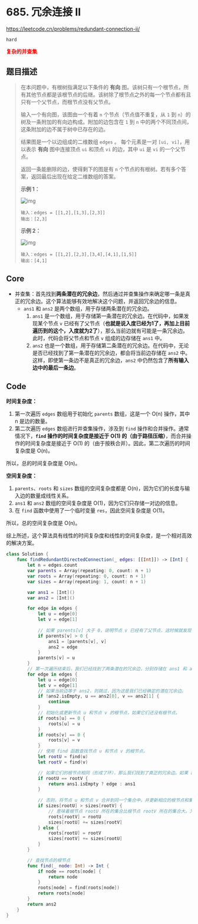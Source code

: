 # 685. 冗余连接 II

https://leetcode.cn/problems/redundant-connection-ii/

`hard`

**<font color=red>复杂的并查集</font>**

## 题目描述

> 在本问题中，有根树指满足以下条件的 **有向** 图。该树只有一个根节点，所有其他节点都是该根节点的后继。该树除了根节点之外的每一个节点都有且只有一个父节点，而根节点没有父节点。
>
> 输入一个有向图，该图由一个有着 `n` 个节点（节点值不重复，从 `1` 到 `n`）的树及一条附加的有向边构成。附加的边包含在 `1` 到 `n` 中的两个不同顶点间，这条附加的边不属于树中已存在的边。
>
> 结果图是一个以边组成的二维数组 `edges` 。 每个元素是一对 `[ui, vi]`，用以表示 **有向** 图中连接顶点 `ui` 和顶点 `vi` 的边，其中 `ui` 是 `vi` 的一个父节点。
>
> 返回一条能删除的边，使得剩下的图是有 `n` 个节点的有根树。若有多个答案，返回最后出现在给定二维数组的答案。
>
>  
>
> **示例 1：**
>
> ![img](https://assets.leetcode.com/uploads/2020/12/20/graph1.jpg)
>
> ```
> 输入：edges = [[1,2],[1,3],[2,3]]
> 输出：[2,3]
> ```
>
> **示例 2：**
>
> ![img](https://assets.leetcode.com/uploads/2020/12/20/graph2.jpg)
>
> ```
> 输入：edges = [[1,2],[2,3],[3,4],[4,1],[1,5]]
> 输出：[4,1]
> ```



## Core

- 并查集：首先找到**两条潜在的冗余边**，然后通过并查集操作来确定哪一条是真正的冗余边。这个算法能够有效地解决这个问题，并返回冗余边的信息。
  - `ans1` 和 `ans2` 是两个数组，用于存储两条潜在的冗余边。
    1. `ans1` 是一个数组，用于存储第一条潜在的冗余边。在代码中，如果发现某个节点 `v` 已经有了父节点（**也就是说入度已经为1了，再加上目前遍历到的这个，入度就为2了**），那么当前边就有可能是一条冗余边。此时，代码会将父节点和节点 `v` 组成的边存储在 `ans1` 中。
    2. `ans2` 也是一个数组，用于存储第二条潜在的冗余边。在代码中，无论是否已经找到了第一条潜在的冗余边，都会将当前边存储在 `ans2` 中。这样，即使第一条边不是真正的冗余边，`ans2` 中仍然包含了**所有输入边中的最后一条边**。

## Code

**时间复杂度：**

1. 第一次遍历 `edges` 数组用于初始化 `parents` 数组，这是一个 O(n) 操作，其中 n 是边的数量。
2. 第二次遍历 `edges` 数组进行并查集操作，涉及到 `find` 操作和合并操作。通常情况下，**`find` 操作的时间复杂度是接近于 O(1) 的（由于路径压缩）**，而合并操作的时间复杂度是接近于 O(1) 的（由于按秩合并）。因此，第二次遍历的时间复杂度是 O(n)。

所以，总的时间复杂度是 O(n)。

**空间复杂度：**

1. `parents`、`roots` 和 `sizes` 数组的空间复杂度都是 O(n)，因为它们的长度与输入边的数量成线性关系。
2. `ans1` 和 `ans2` 数组的空间复杂度是 O(1)，因为它们只存储一对边的信息。
3. 在 `find` 函数中使用了一个临时变量 `res`，因此空间复杂度是 O(1)。

所以，总的空间复杂度是 O(n)。

综上所述，这个算法具有线性的时间复杂度和线性的空间复杂度，是一个相对高效的解决方案。

```swift
class Solution {
    func findRedundantDirectedConnection(_ edges: [[Int]]) -> [Int] {
        let n = edges.count
        var parents = Array(repeating: 0, count: n + 1)
        var roots = Array(repeating: 0, count: n + 1)
        var sizes = Array(repeating: 1, count: n + 1)

        var ans1 = [Int]()
        var ans2 = [Int]()

        for edge in edges {
            let u = edge[0]
            let v = edge[1]
            
            // 如果 parents[v] 大于 0，说明节点 v 已经有了父节点，这时候就发现了一个潜在的冗余边，将其存储在 ans1 中，同时将当前边存储在 ans2 中。
            if parents[v] > 0 {
                ans1 = [parents[v], v]
                ans2 = edge
            }
            parents[v] = u
        }
        // 第一次遍历结束后，我们已经找到了两条潜在的冗余边，分别存储在 ans1 和 ans2 中。接下来，将执行并查集的操作，以判断哪一条边是真正的冗余边。
        for edge in edges {
            let u = edge[0]
            let v = edge[1]
            // 如果当前边等于 ans2，则跳过，因为这是我们已经确定的潜在冗余边。
            if !ans2.isEmpty, u == ans2[0], v == ans2[1] {
                continue
            }
            // 初始化或更新节点 u 和节点 v 的根节点，如果它们还没有根节点。
            if roots[u] == 0 {
                roots[u] = u
            }
            if roots[v] == 0 {
                roots[v] = v
            }
            // 使用 find 函数查找节点 u 和节点 v 的根节点。
            let rootU = find(u)
            let rootV = find(v)

            // 如果它们的根节点相同（形成了环），那么我们找到了真正的冗余边。如果 ans1 不为空，返回 ans1，否则返回当前边。
            if rootU == rootV {
                return ans1.isEmpty ? edge : ans1
            }
            
            // 否则，将节点 u 和节点 v 合并到同一个集合中，并更新相应的根节点和集合大小。
            if sizes[rootU] > sizes[rootV] {
                // 意味着根节点 rootU 所在的集合比根节点 rootV 所在的集合大。为了保持树的平衡，将根节点 rootV 的父节点指向根节点 rootU，并增加根节点 rootU 所在集合的大小 sizes[rootU]，以反映新合并的集合的大小。
                roots[rootV] = rootU
                sizes[rootU] += sizes[rootV]
            } else {
                roots[rootU] = rootV
                sizes[rootV] += sizes[rootU]
            }
        }

        // 查找节点的根节点
        func find(_ node: Int) -> Int {
            if node == roots[node] {
                return node
            }
            roots[node] = find(roots[node])
            return roots[node]
        }
        return ans2
    }
}


```

